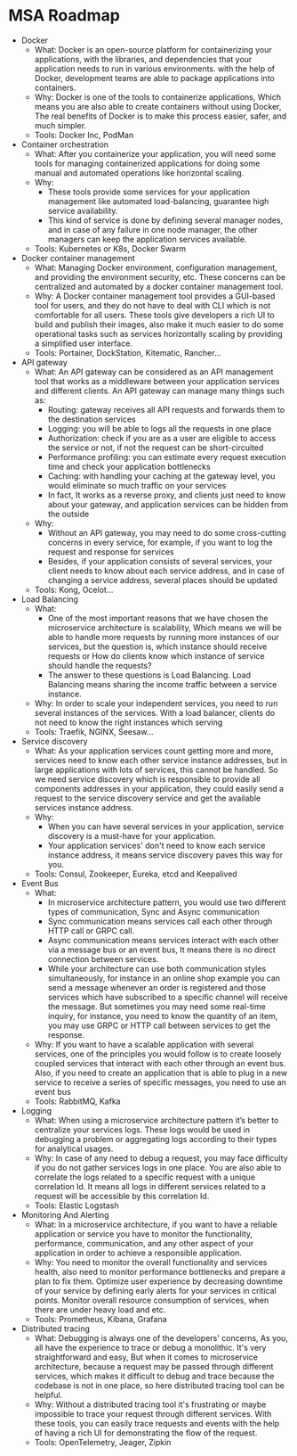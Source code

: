 # MSA Roadmap
- Docker
  - What: Docker is an open-source platform for containerizing your applications, with the libraries, and dependencies that your application needs to run in various environments. with the help of Docker, development teams are able to package applications into containers.
  - Why: Docker is one of the tools to containerize applications, Which means you are also able to create containers without using Docker, The real benefits of Docker is to make this process easier, safer, and much simpler.
  - Tools: Docker Inc, PodMan
- Container orchestration
  - What: After you containerize your application, you will need some tools for managing containerized applications for doing some manual and automated operations like horizontal scaling.
  - Why:
    - These tools provide some services for your application management like automated load-balancing, guarantee high service availability.
    - This kind of service is done by defining several manager nodes, and in case of any failure in one node manager, the other managers can keep the application services available.
  - Tools: Kubernetes or K8s, Docker Swarm
- Docker container management
  - What: Managing Docker environment, configuration management, and providing the environment security, etc. These concerns can be centralized and automated by a docker container management tool.
  - Why: A Docker container management tool provides a GUI-based tool for users, and they do not have to deal with CLI which is not comfortable for all users. These tools give developers a rich UI to build and publish their images, also make it much easier to do some operational tasks such as services horizontally scaling by providing a simplified user interface.
  - Tools: Portainer, DockStation, Kitematic, Rancher...
- API gateway
  - What: An API gateway can be considered as an API management tool that works as a middleware between your application services and different clients. An API gateway can manage many things such as:
    - Routing: gateway receives all API requests and forwards them to the destination services
    - Logging: you will be able to logs all the requests in one place
    - Authorization: check if you are as a user are eligible to access the service or not, if not the request can be short-circuited
    - Performance profiling: you can estimate every request execution time and check your application bottlenecks
    - Caching: with handling your caching at the gateway level, you would eliminate so much traffic on your services
    - In fact, It works as a reverse proxy, and clients just need to know about your gateway, and application services can be hidden from the outside
  - Why:
    - Without an API gateway, you may need to do some cross-cutting concerns in every service, for example, if you want to log the request and response for services
    - Besides, if your application consists of several services, your client needs to know about each service address, and in case of changing a service address, several places should be updated
  - Tools: Kong, Ocelot...
- Load Balancing
  - What:
    - One of the most important reasons that we have chosen the microservice architecture is scalability, Which means we will be able to handle more requests by running more instances of our services, but the question is, which instance should receive requests or How do clients know which instance of service should handle the requests?
    - The answer to these questions is Load Balancing. Load Balancing means sharing the income traffic between a service instance.
  - Why: In order to scale your independent services, you need to run several instances of the services. With a load balancer, clients do not need to know the right instances which serving
  - Tools: Traefik, NGINX, Seesaw...
- Service discovery
  - What: As your application services count getting more and more, services need to know each other service instance addresses, but in large applications with lots of services, this cannot be handled. So we need service discovery which is responsible to provide all components addresses in your application, they could easily send a request to the service discovery service and get the available services instance address.
  - Why:
    - When you can have several services in your application, service discovery is a must-have for your application.
    - Your application services' don't need to know each service instance address, it means service discovery paves this way for you.
  - Tools: Consul, Zookeeper, Eureka, etcd and Keepalived
- Event Bus
  - What:
    - In microservice architecture pattern, you would use two different types of communication, Sync and Async communication
    - Sync communication means services call each other through HTTP call or GRPC call.
    - Async communication means services interact with each other via a message bus or an event bus, It means there is no direct connection between services.
    - While your architecture can use both communication styles simultaneously, for instance in an online shop example you can send a message whenever an order is registered and those services which have subscribed to a specific channel will receive the message. But sometimes you may need some real-time inquiry, for instance, you need to know the quantity of an item, you may use GRPC or HTTP call between services to get the response.
  - Why: If you want to have a scalable application with several services, one of the principles you would follow is to create loosely coupled services that interact with each other through an event bus. Also, if you need to create an application that is able to plug in a new service to receive a series of specific messages, you need to use an event bus
  - Tools: RabbitMQ, Kafka
- Logging
  - What: When using a microservice architecture pattern it’s better to centralize your services logs. These logs would be used in debugging a problem or aggregating logs according to their types for analytical usages.
  - Why: In case of any need to debug a request, you may face difficulty if you do not gather services logs in one place. You are also able to correlate the logs related to a specific request with a unique correlation Id. It means all logs in different services related to a request will be accessible by this correlation Id.
  - Tools: Elastic Logstash
- Monitoring And Alerting
  - What: In a microservice architecture, if you want to have a reliable application or service you have to monitor the functionality, performance, communication, and any other aspect of your application in order to achieve a responsible application.
  - Why: You need to monitor the overall functionality and services health, also need to monitor performance bottlenecks and prepare a plan to fix them. Optimize user experience by decreasing downtime of your service by defining early alerts for your services in critical points. Monitor overall resource consumption of services, when there are under heavy load and etc.
  - Tools: Prometheus, Kibana, Grafana
- Distributed tracing
  - What: Debugging is always one of the developers' concerns, As you, all have the experience to trace or debug a monolithic. It's very straightforward and easy, But when it comes to microservice architecture, because a request may be passed through different services, which makes it difficult to debug and trace because the codebase is not in one place, so here distributed tracing tool can be helpful.
  - Why: Without a distributed tracing tool it's frustrating or maybe impossible to trace your request through different services. With these tools, you can easily trace requests and events with the help of having a rich UI for demonstrating the flow of the request.
  - Tools: OpenTelemetry, Jeager, Zipkin
